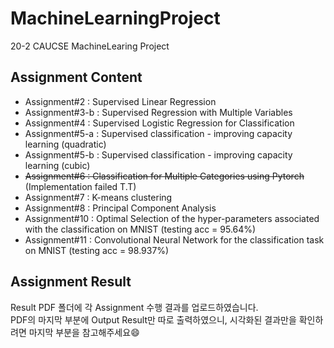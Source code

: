 # MachineLearningProject
20-2 CAUCSE
MachineLearing Project

## Assignment Content
- Assignment#2 : Supervised Linear Regression
- Assignment#3-b : Supervised Regression with Multiple Variables
- Assignment#4 : Supervised Logistic Regression for Classification
- Assignment#5-a : Supervised classification - improving capacity learning (quadratic)
- Assignment#5-b : Supervised classification - improving capacity learning (cubic)
- ~~Assignment#6 : Classification for Multiple Categories using Pytorch~~ (Implementation failed T.T)
- Assignment#7 : K-means clustering
- Assignment#8 : Principal Component Analysis
- Assignment#10 : Optimal Selection of the hyper-parameters associated with the classification on MNIST (testing acc = 95.64%)
- Assignment#11 : Convolutional Neural Network for the classification task on MNIST (testing acc = 98.937%)

## Assignment Result
Result PDF 폴더에 각 Assignment 수행 결과를 업로드하였습니다.  
PDF의 마지막 부분에 Output Result만 따로 출력하였으니, 시각화된 결과만을 확인하려면 마지막 부분을 참고해주세요:smile:
